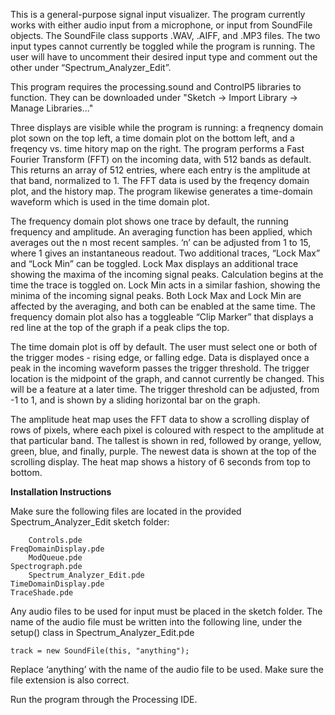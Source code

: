 This is a general-purpose signal input visualizer. The program currently works with either audio input from a microphone, or input from SoundFile objects. The SoundFile class supports .WAV, .AIFF, and .MP3 files. The two input types cannot currently be toggled while the program is running. The user will have to uncomment their desired input type and comment out the other under “Spectrum_Analyzer_Edit”.

This program requires the processing.sound and ControlP5 libraries to function. They can be downloaded under "Sketch -> Import Library -> Manage Libraries..."

Three displays are visible while the program is running: a freqnency domain plot sown on the top left, a time domain plot on the bottom left, and a freqency vs. time hitory map on the right. The program performs a Fast Fourier Transform (FFT) on the incoming data, with 512 bands as default. This returns an array of 512 entries, where each entry is the amplitude at that band, normalized to 1. The FFT data is used by the freqency domain plot, and the history map. The program likewise generates a time-domain waveform which is used in the time domain plot.

The frequency domain plot shows one trace by default, the running frequency and amplitude. An averaging function has been applied, which averages out the n most recent samples. ‘n’ can be adjusted from 1 to 15, where 1 gives an instantaneous readout. Two additional traces, “Lock Max” and “Lock Min” can be toggled. Lock Max displays an additional trace showing the maxima of the incoming signal peaks. Calculation begins at the time the trace is toggled on. Lock Min acts in a similar fashion, showing the minima of the incoming signal peaks. Both Lock Max and Lock Min are affected by the averaging, and both can be enabled at the same time. The frequency domain plot also has a toggleable “Clip Marker” that displays a red line at the top of the graph if a peak clips the top.

The time domain plot is off by default. The user must select one or both of the trigger modes - rising edge, or falling edge. Data is displayed once a peak in the incoming waveform passes the trigger threshold. The trigger location is the midpoint of the graph, and cannot currently be changed. This will be a feature at a later time. The trigger threshold can be adjusted, from -1 to 1, and is shown by a sliding horizontal bar on the graph.

The amplitude heat map uses the FFT data to show a scrolling display of rows of pixels, where each pixel is coloured with respect to the amplitude at that particular band. The tallest is shown in red, followed by orange, yellow, green, blue, and finally, purple. The newest data is shown at the top of the scrolling display. The heat map shows a history of 6 seconds from top to bottom.

**Installation Instructions**

Make sure the following files are located in the provided Spectrum_Analyzer_Edit sketch folder:
	
        Controls.pde
	FreqDomainDisplay.pde
        ModQueue.pde
	Spectrograph.pde
        Spectrum_Analyzer_Edit.pde
	TimeDomainDisplay.pde
	TraceShade.pde
	
Any audio files to be used for input must be placed in the sketch folder. The name of the audio file must be written into the following line, under the setup() class in Spectrum_Analyzer_Edit.pde
	
	track = new SoundFile(this, "anything");
	
Replace ‘anything’ with the name of the audio file to be used. Make sure the file extension is also correct.

Run the program through the Processing IDE.
